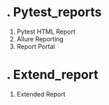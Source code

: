 # .  Pytest_reports

 1. Pytest HTML Report
 2. Allure Reporting
 3. Report Portal


# . Extend_report

 1. Extended Report 

